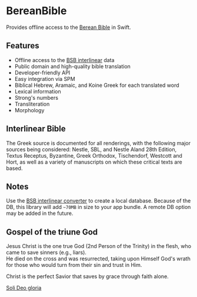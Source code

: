 # BereanBible

Provides offline access to the [Berean Bible](https://berean.bible) in Swift.

## Features

- Offline access to the [BSB interlinear](https://interlinearbible.com) data
- Public domain and high-quality bible translation
- Developer-friendly API
- Easy integration via SPM
- Biblical Hebrew, Aramaic, and Koine Greek for each translated word
- Lexical information
- Strong's numbers
- Transliteration
- Morphology

## Interlinear Bible

The Greek source is documented for all renderings, with the following major sources being considered: Nestle, SBL, and Nestle Aland 28th Edition, Textus Receptus, Byzantine, Greek Orthodox, Tischendorf, Westcott and Hort, as well as a variety of manuscripts on which these critical texts are based.

## Notes

Use the [BSB interlinear converter](https://github.com/cbess/bsb-interlinear-converter) to create a local database. 
Because of the DB, this library will add `~70MB` in size to your app bundle. A remote DB option may be added in the future.

## Gospel of the triune God

Jesus Christ is the one true God (2nd Person of the Trinity) in the flesh, who came to save sinners (e.g., liars).  
He died on the cross and was resurrected, taking upon Himself God's wrath for those who would turn from their sin and trust in Him.  

Christ is the perfect Savior that saves by grace through faith alone.

[Soli Deo gloria](https://perfectGod.com)
